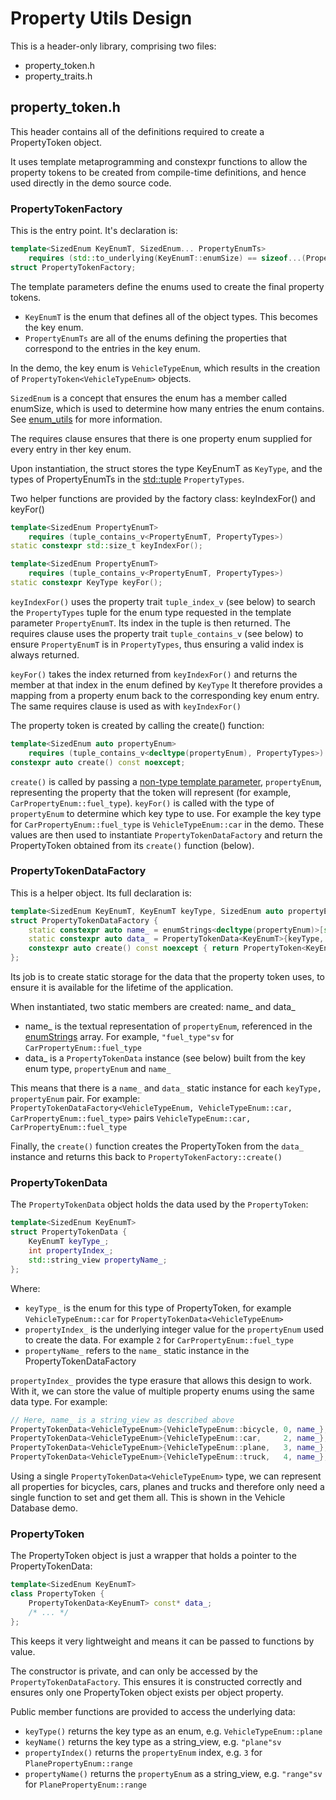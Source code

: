 # Property Utils Design

This is a header-only library, comprising two files:

- property_token.h
- property_traits.h

## property_token.h

This header contains all of the definitions required to create a PropertyToken object.

It uses template metaprogramming and constexpr functions to allow the property tokens to be created from compile-time definitions, and hence used directly in the demo source code.

### PropertyTokenFactory

This is the entry point. It's declaration is:

```cpp
template<SizedEnum KeyEnumT, SizedEnum... PropertyEnumTs>
    requires (std::to_underlying(KeyEnumT::enumSize) == sizeof...(PropertyEnumTs))
struct PropertyTokenFactory;
```

The template parameters define the enums used to create the final property tokens.
- `KeyEnumT` is the enum that defines all of the object types. This becomes the key enum. 
- `PropertyEnumTs` are all of the enums defining the properties that correspond to the entries in the key enum.

In the demo, the key enum is `VehicleTypeEnum`, which results in the creation of `PropertyToken<VehicleTypeEnum>` objects.

`SizedEnum` is a concept that ensures the enum has a member called enumSize, which is used to determine how many entries the enum contains. See [enum_utils](enum_utils.md) for more information.

The requires clause ensures that there is one property enum supplied for every entry in ther key enum.

Upon instantiation, the struct stores the type KeyEnumT as `KeyType`, and the types of PropertyEnumTs in the [std::tuple](https://en.cppreference.com/w/cpp/utility/tuple) `PropertyTypes`.

Two helper functions are provided by the factory class: keyIndexFor() and keyFor()

```cpp
template<SizedEnum PropertyEnumT>
    requires (tuple_contains_v<PropertyEnumT, PropertyTypes>)
static constexpr std::size_t keyIndexFor();

template<SizedEnum PropertyEnumT>
    requires (tuple_contains_v<PropertyEnumT, PropertyTypes>)
static constexpr KeyType keyFor();
```

`keyIndexFor()` uses the property trait `tuple_index_v` (see below) to search the `PropertyTypes` tuple for the enum type requested in the template parameter `PropertyEnumT`.
Its index in the tuple is then returned.
The requires clause uses the property trait `tuple_contains_v` (see below) to ensure `PropertyEnumT` is in `PropertyTypes`, thus ensuring a valid index is always returned.

`keyFor()` takes the index returned from `keyIndexFor()` and returns the member at that index in the enum defined by `KeyType`
It therefore provides a mapping from a property enum back to the corresponding key enum entry.
The same requires clause is used as with `keyIndexFor()`

The property token is created by calling the create() function:

```cpp
template<SizedEnum auto propertyEnum>
    requires (tuple_contains_v<decltype(propertyEnum), PropertyTypes>)
constexpr auto create() const noexcept;
```

`create()` is called by passing a [non-type template parameter](https://en.cppreference.com/w/cpp/language/template_parameters), `propertyEnum`, representing the property that the token will represent (for example, `CarPropertyEnum::fuel_type`).
`keyFor()` is called with the type of `propertyEnum` to determine which key type to use. For example the key type for `CarPropertyEnum::fuel_type` is `VehicleTypeEnum::car` in the demo.
These values are then used to instantiate `PropertyTokenDataFactory` and return the PropertyToken obtained from its `create()` function (below).

### PropertyTokenDataFactory

This is a helper object. Its full declaration is:

```cpp
template<SizedEnum KeyEnumT, KeyEnumT keyType, SizedEnum auto propertyEnum>
struct PropertyTokenDataFactory {
    static constexpr auto name_ = enumStrings<decltype(propertyEnum)>[std::to_underlying(propertyEnum)];
    static constexpr auto data_ = PropertyTokenData<KeyEnumT>{keyType, std::to_underlying(propertyEnum), name_};
    constexpr auto create() const noexcept { return PropertyToken<KeyEnumT>{ &data_ }; }
};
```

Its job is to create static storage for the data that the property token uses, to ensure it is available for the lifetime of the application.

When instantiated, two static members are created: name_ and data_
- name_ is the textual representation of `propertyEnum`, referenced in the [enumStrings](enum_utils.md) array. For example, `"fuel_type"sv` for `CarPropertyEnum::fuel_type`
- data_ is a `PropertyTokenData` instance (see below) built from the key enum type, `propertyEnum` and `name_`

This means that there is a `name_` and `data_` static instance for each `keyType, propertyEnum` pair. 
For example: `PropertyTokenDataFactory<VehicleTypeEnum, VehicleTypeEnum::car, CarPropertyEnum::fuel_type>` pairs `VehicleTypeEnum::car, CarPropertyEnum::fuel_type`

Finally, the `create()` function creates the PropertyToken from the `data_` instance and returns this back to `PropertyTokenFactory::create()`

### PropertyTokenData

The `PropertyTokenData` object holds the data used by the `PropertyToken`:

```cpp
template<SizedEnum KeyEnumT>
struct PropertyTokenData {
    KeyEnumT keyType_;
    int propertyIndex_;
    std::string_view propertyName_;
};
```

Where:
- `keyType_` is the enum for this type of PropertyToken, for example `VehicleTypeEnum::car` for `PropertyTokenData<VehicleTypeEnum>`
- `propertyIndex_` is the underlying integer value for the `propertyEnum` used to create the data. For example `2` for `CarPropertyEnum::fuel_type`
- `propertyName_` refers to the `name_` static instance in the PropertyTokenDataFactory

`propertyIndex_` provides the type erasure that allows this design to work. With it, we can store the value of multiple property enums using the same data type. For example:

```cpp
// Here, name_ is a string_view as described above
PropertyTokenData<VehicleTypeEnum>{VehicleTypeEnum::bicycle, 0, name_}; // Index 0 is BicyclePropertyEnum::style
PropertyTokenData<VehicleTypeEnum>{VehicleTypeEnum::car,     2, name_}; // Index 2 is CarPropertyEnum::fuel_type
PropertyTokenData<VehicleTypeEnum>{VehicleTypeEnum::plane,   3, name_}; // Index 3 is PlanePropertyEnum::range
PropertyTokenData<VehicleTypeEnum>{VehicleTypeEnum::truck,   4, name_}; // Index 4 is TruckPropertyEnum::wheel_count
```

Using a single `PropertyTokenData<VehicleTypeEnum>` type, we can represent all properties for bicycles, cars, planes and trucks and therefore only need a single function to set and get them all. This is shown in the Vehicle Database demo.

### PropertyToken

The PropertyToken object is just a wrapper that holds a pointer to the PropertyTokenData:

```cpp
template<SizedEnum KeyEnumT>
class PropertyToken {
    PropertyTokenData<KeyEnumT> const* data_;
    /* ... */
};
```

This keeps it very lightweight and means it can be passed to functions by value.

The constructor is private, and can only be accessed by the `PropertyTokenDataFactory`. This ensures it is constructed correctly and ensures only one PropertyToken object exists per object property.

Public member functions are provided to access the underlying data:

- `keyType()` returns the key type as an enum, e.g. `VehicleTypeEnum::plane`
- `keyName()` returns the key type as a string_view, e.g. `"plane"sv`
- `propertyIndex()` returns the `propertyEnum` index, e.g. `3` for `PlanePropertyEnum::range`
- `propertyName()` returns the `propertyEnum` as a string_view, e.g. `"range"sv` for `PlanePropertyEnum::range`

